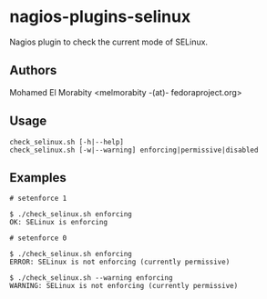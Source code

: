 # nagios-plugins-selinux

Nagios plugin to check the current mode of SELinux.


## Authors

Mohamed El Morabity <melmorabity -(at)- fedoraproject.org>

## Usage

    check_selinux.sh [-h|--help]
    check_selinux.sh [-w|--warning] enforcing|permissive|disabled

## Examples

    # setenforce 1

    $ ./check_selinux.sh enforcing
    OK: SELinux is enforcing

    # setenforce 0

    $ ./check_selinux.sh enforcing
    ERROR: SELinux is not enforcing (currently permissive)

    $ ./check_selinux.sh --warning enforcing
    WARNING: SELinux is not enforcing (currently permissive)
